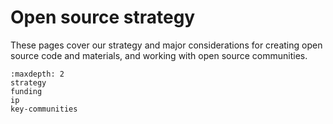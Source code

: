 # Open source strategy

These pages cover our strategy and major considerations for creating open source code and materials, and working with open source communities.

```{toctree}
:maxdepth: 2
strategy
funding
ip
key-communities
```

